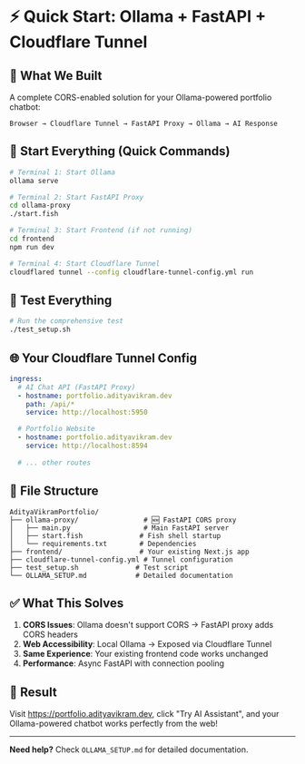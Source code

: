 # ⚡ Quick Start: Ollama + FastAPI + Cloudflare Tunnel

## 🎯 What We Built

A complete CORS-enabled solution for your Ollama-powered portfolio chatbot:

```
Browser → Cloudflare Tunnel → FastAPI Proxy → Ollama → AI Response
```

## 🚀 Start Everything (Quick Commands)

```bash
# Terminal 1: Start Ollama
ollama serve

# Terminal 2: Start FastAPI Proxy
cd ollama-proxy
./start.fish

# Terminal 3: Start Frontend (if not running)
cd frontend
npm run dev

# Terminal 4: Start Cloudflare Tunnel
cloudflared tunnel --config cloudflare-tunnel-config.yml run
```

## 🧪 Test Everything

```bash
# Run the comprehensive test
./test_setup.sh
```

## 🌐 Your Cloudflare Tunnel Config

```yaml
ingress:
  # AI Chat API (FastAPI Proxy)
  - hostname: portfolio.adityavikram.dev
    path: /api/*
    service: http://localhost:5950

  # Portfolio Website
  - hostname: portfolio.adityavikram.dev
    service: http://localhost:8594
    
  # ... other routes
```

## 📁 File Structure

```
AdityaVikramPortfolio/
├── ollama-proxy/                # 🆕 FastAPI CORS proxy
│   ├── main.py                  # Main FastAPI server
│   ├── start.fish              # Fish shell startup
│   └── requirements.txt        # Dependencies
├── frontend/                   # Your existing Next.js app
├── cloudflare-tunnel-config.yml # Tunnel configuration
├── test_setup.sh              # Test script
└── OLLAMA_SETUP.md            # Detailed documentation
```

## ✅ What This Solves

1. **CORS Issues**: Ollama doesn't support CORS → FastAPI proxy adds CORS headers
2. **Web Accessibility**: Local Ollama → Exposed via Cloudflare Tunnel
3. **Same Experience**: Your existing frontend code works unchanged
4. **Performance**: Async FastAPI with connection pooling

## 🎉 Result

Visit https://portfolio.adityavikram.dev, click "Try AI Assistant", and your Ollama-powered chatbot works perfectly from the web!

---

**Need help?** Check `OLLAMA_SETUP.md` for detailed documentation.
